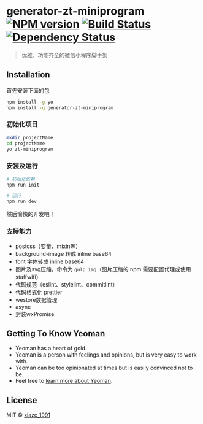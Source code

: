 # generator-zt-miniprogram [![NPM version][npm-image]][npm-url] [![Build Status][travis-image]][travis-url] [![Dependency Status][daviddm-image]][daviddm-url]
> 优雅，功能齐全的微信小程序脚手架 

## Installation

首先安装下面的包

```bash
npm install -g yo
npm install -g generator-zt-miniprogram
```

### 初始化项目

```bash
mkdir projectName
cd projectName
yo zt-miniprogram
```

### 安装及运行

```bash
# 初始化依赖
npm run init

# 运行
npm run dev

```

然后愉快的开发吧！


### 支持能力

- postcss（变量、mixin等）
- background-image 转成 inline base64
- font 字体转成 inline base64
- 图片及svg压缩，命令为 `gulp img`（图片压缩的 npm 需要配置代理或使用staffwifi）
- 代码规范（eslint、stylelint、commitlint）
- 代码格式化 prettier
- westore数据管理
- async
- 封装wxPromise 


## Getting To Know Yeoman

 * Yeoman has a heart of gold.
 * Yeoman is a person with feelings and opinions, but is very easy to work with.
 * Yeoman can be too opinionated at times but is easily convinced not to be.
 * Feel free to [learn more about Yeoman](http://yeoman.io/).

## License

MIT © [xiazc_1991]()


[npm-image]: https://badge.fury.io/js/generator-zt-miniprogram.svg
[npm-url]: https://npmjs.org/package/generator-zt-miniprogram
[travis-image]: https://travis-ci.org/Halokitiboy/generator-zt-miniprogram.svg?branch=master
[travis-url]: https://travis-ci.org/Halokitiboy/generator-zt-miniprogram
[daviddm-image]: https://david-dm.org/Halokitiboy/generator-zt-miniprogram.svg?theme=shields.io
[daviddm-url]: https://david-dm.org/Halokitiboy/generator-zt-miniprogram
